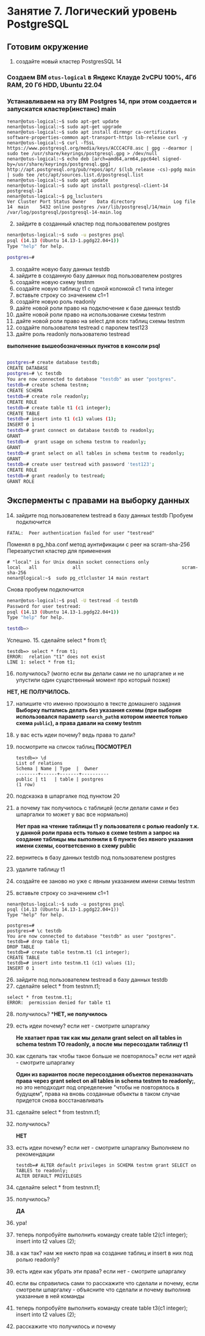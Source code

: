 # Занятие 7. Логический уровень PostgreSQL 
## Готовим окружение

1. создайте новый кластер PostgresSQL 14
### Cоздаем ВМ `otus-logical` в Яндекс Клауде 2vCPU 100%, 4Гб RAM, 20 Гб HDD, Ubuntu 22.04

### Устанавливаем на эту ВМ Postgres 14, при этом создается и запускатся кластер(инстанс) main
```
тenar@otus-logical:~$ sudo apt-get update
nenar@otus-logical:~$ sudo apt-get upgrade
nenar@otus-logical:~$ sudo apt install dirmngr ca-certificates software-properties-common apt-transport-https lsb-release curl -y
nenar@otus-logical:~$ curl -fSsL https://www.postgresql.org/media/keys/ACCC4CF8.asc | gpg --dearmor | sudo tee /usr/share/keyrings/postgresql.gpg > /dev/null
nenar@otus-logical:~$ echo deb [arch=amd64,arm64,ppc64el signed-by=/usr/share/keyrings/postgresql.gpg] http://apt.postgresql.org/pub/repos/apt/ $(lsb_release -cs)-pgdg main | sudo tee /etc/apt/sources.list.d/postgresql.list
nenar@otus-logical:~$ sudo apt update
nenar@otus-logical:~$ sudo apt install postgresql-client-14 postgresql-14
nenar@otus-logical:~$ pg_lsclusters
Ver Cluster Port Status Owner    Data directory              Log file
14  main    5432 online postgres /var/lib/postgresql/14/main /var/log/postgresql/postgresql-14-main.log
```

2. зайдите в созданный кластер под пользователем postgres
   
``` bash
nenar@otus-logical:~$ sudo -u postgres psql
psql (14.13 (Ubuntu 14.13-1.pgdg22.04+1))
Type "help" for help.

postgres=#

```
3. создайте новую базу данных testdb
4. зайдите в созданную базу данных под пользователем postgres
5. создайте новую схему testnm
6. создайте новую таблицу t1 с одной колонкой c1 типа integer
7. вставьте строку со значением c1=1
8. создайте новую роль readonly
9. дайте новой роли право на подключение к базе данных testdb
10. дайте новой роли право на использование схемы testnm
11. дайте новой роли право на select для всех таблиц схемы testnm
12. создайте пользователя testread с паролем test123
13. дайте роль readonly пользователю testread
    
**выполнение вышеобозначенных пунктов в консоли psql**
``` bash

postgres=# create database testdb;
CREATE DATABASE
postgres=# \c testdb
You are now connected to database "testdb" as user "postgres".
testdb=# create schema testnm;
CREATE SCHEMA
testdb=# create role readonly;
CREATE ROLE
testdb=# create table t1 (c1 integer);
CREATE TABLE
testdb=# insert into t1 (c1) values (1);
INSERT 0 1
testdb=# grant connect on database testdb to readonly;
GRANT
testdb=#  grant usage on schema testnm to readonly;
GRANT
testdb=# grant select on all tables in schema testnm to readonly;
GRANT
testdb=# create user testread with password 'test123';
CREATE ROLE
testdb=# grant readonly to testread;
GRANT ROLE

```

## Эксперменты с правами на выборку данных

14. зайдите под пользователем testread в базу данных testdb
Пробуем подключится
```
FATAL:  Peer authentication failed for user "testread"
```
Поменял в pg_hba.conf метод аунтификации с peer на scram-sha-256
Перезапустил кластер для применения
```
# "local" is for Unix domain socket connections only
local   all             all                                     scram-sha-256
nenar@logical:~$  sudo pg_ctlcluster 14 main restart
```
Снова пробуем подключится
``` bash
nenar@otus-logical:~$ psql -U testread -d testdb
Password for user testread:
psql (14.13 (Ubuntu 14.13-1.pgdg22.04+1))
Type "help" for help.

testdb=>
```
Успешно.
15. сделайте select * from t1;
```
testdb=> select * from t1;
ERROR:  relation "t1" does not exist
LINE 1: select * from t1;
```
16. получилось? (могло если вы делали сами не по шпаргалке и не упустили один существенный момент про который позже)

  **НЕТ, НЕ ПОЛУЧИЛОСЬ.**

17. напишите что именно произошло в тексте домашнего задания
    **Выборку пытались делать без указания схемы (при выборке использовался параметр `search_path`в котором имеется только схема `public`), а права давали на схему testnm**
19. у вас есть идеи почему? ведь права то дали?
20. посмотрите на список таблиц
    **ПОСМОТРЕЛ**
       ```
       testdb=> \d
       List of relations
       Schema | Name | Type  |  Owner
      --------+------+-------+----------
       public | t1   | table | postgres
      (1 row)
       ```
22. подсказка в шпаргалке под пунктом 20
23. а почему так получилось с таблицей (если делали сами и без шпаргалки то может у вас все нормально)

     **Нет прав на чтение таблицы t1 у пользователя с ролью readonly т.к. у данной роли права есть только в схеме testnm а запрос на создание таблицы мы выполнили в 6 пункте
    без явного указания имени схемы, соответсвенно в схему public**

    
24. вернитесь в базу данных testdb под пользователем postgres
25. удалите таблицу t1
26. создайте ее заново но уже с явным указанием имени схемы testnm
27. вставьте строку со значением c1=1
```
nenar@otus-logical:~$ sudo -u postgres psql
psql (14.13 (Ubuntu 14.13-1.pgdg22.04+1))
Type "help" for help.

postgres=#
postgres=# \c testdb
You are now connected to database "testdb" as user "postgres".
testdb=# drop table t1;
DROP TABLE
testdb=# create table testnm.t1 (c1 integer);
CREATE TABLE
testdb=# insert into testnm.t1 (c1) values (1);
INSERT 0 1
```

26. зайдите под пользователем testread в базу данных testdb
27. сделайте select * from testnm.t1;

```
select * from testnm.t1;
ERROR:  permission denied for table t1
```

28. получилось?
    ***НЕТ, не получилось**
 
29. есть идеи почему? если нет - смотрите шпаргалку

    **Не хватает прав так как мы делали grant select on all tables in schema testnm TO readonly, а после мы пересоздали таблицу t1**
31. как сделать так чтобы такое больше не повторялось? если нет идей - смотрите шпаргалку

    **Один из вариантов после пересоздания объектов переназначать права через grant select on all tables in schema testnm to readonly;**, но это неподходит
    под определение "чтобы не повторялось в будущем", права на вновь созданные объекты в таком случае придется снова восстанавливать
33. сделайте select * from testnm.t1;
34. получилось?

    **НЕТ**
36. есть идеи почему? если нет - смотрите шпаргалку
    Выполняем по рекомендации
    ```
    testdb=# ALTER default privileges in SCHEMA testnm grant SELECT on TABLES to readonly;
    ALTER DEFAULT PRIVILEGES
    ```
37. сделайте select * from testnm.t1;
45. получилось?

    **ДА**
47. ура!
48. теперь попробуйте выполнить команду create table t2(c1 integer); insert into t2 values (2);
49. а как так? нам же никто прав на создание таблиц и insert в них под ролью readonly?
50. есть идеи как убрать эти права? если нет - смотрите шпаргалку
51. если вы справились сами то расскажите что сделали и почему, если смотрели шпаргалку - объясните что сделали и почему выполнив указанные в ней команды
52. теперь попробуйте выполнить команду create table t3(c1 integer); insert into t2 values (2);
53. расскажите что получилось и почему
